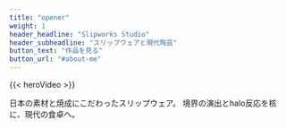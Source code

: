 ```yaml
---
title: "opener"
weight: 1
header_headline: "Slipworks Studio"
header_subheadline: "スリップウェアと現代陶芸"
button_text: "作品を見る"
button_url: "#about-me"
---
```


{{< heroVideo >}}

日本の素材と焼成にこだわったスリップウェア。
境界の演出とhalo反応を核に、現代の食卓へ。
